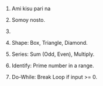 1. Ami kisu pari na
2. Somoy nosto.
3. 

4. Shape:    Box, Triangle, Diamond.
5. Series:   Sum (Odd, Even), Multiply.
6. Identify: Prime number in a range.
7. Do-While: Break Loop if input >= 0.